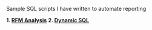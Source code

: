 Sample SQL scripts I have written to automate reporting

**1. [RFM Analysis](https://github.com/DataSolveProblems/Jie-s-Data-Analysis-Portfolio/blob/main/Analysis%20(reports)/RFM%20Analysis.sql)**
**2. [Dynamic SQL](https://github.com/DataSolveProblems/Jie-s-Data-Analysis-Portfolio/blob/main/Analysis%20(reports)/dynamic%20SQL.sql)**
